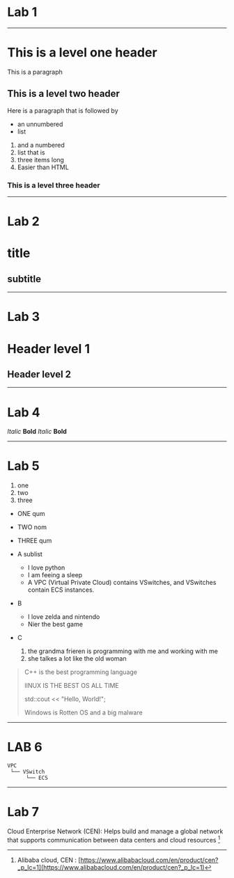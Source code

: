 # Lab 1
---
# This is a level one header 
This is a paragraph
## This is a level two header
Here is a paragraph that is followed by
* an unnumbered
* list
1. and a numbered
2. list that is
3. three items long
4. Easier than HTML

### This is a level three header
---
# Lab 2
title
= 

subtitle
--

---
# Lab 3

Header level 1
==============

Header level 2
--------------

---
# Lab 4
*Italic*
**Bold**
_Italic_
__Bold__

---
# Lab 5
1. one
2. two
3. three

- ONE qum
- TWO nom
- THREE qum

- A sublist
    - I love python
    - I am feeing a sleep
    - A VPC (Virtual Private Cloud) contains VSwitches, and VSwitches contain ECS instances.
- B
    - I love zelda and nintendo
    - Nier the best game
- C
    1. the grandma frieren is programming with me and working with me
    2. she talkes a lot like the old woman

> C++ is the best programming language
>  
> lINUX IS THE BEST OS ALL TIME
>
> std::cout << "Hello, World!";
>
> Windows is Rotten OS and a big malware


---
# LAB 6

```
VPC
 └── VSwitch
      └── ECS
```

---

# Lab 7
Cloud Enterprise Network (CEN): Helps build and manage a global network that supports communication between data centers and cloud resources [^1]

 [^1]: Alibaba cloud, CEN : [https://www.alibabacloud.com/en/product/cen?_p_lc=1](https://www.alibabacloud.com/en/product/cen?_p_lc=1)
